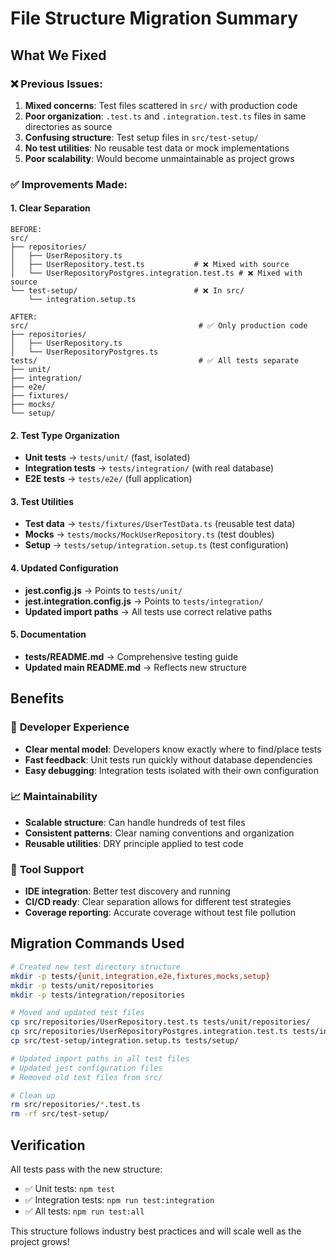 # File Structure Migration Summary

## What We Fixed

### ❌ **Previous Issues:**
1. **Mixed concerns**: Test files scattered in `src/` with production code
2. **Poor organization**: `.test.ts` and `.integration.test.ts` files in same directories as source
3. **Confusing structure**: Test setup files in `src/test-setup/`
4. **No test utilities**: No reusable test data or mock implementations
5. **Poor scalability**: Would become unmaintainable as project grows

### ✅ **Improvements Made:**

#### **1. Clear Separation**
```
BEFORE:
src/
├── repositories/
│   ├── UserRepository.ts
│   ├── UserRepository.test.ts           # ❌ Mixed with source
│   └── UserRepositoryPostgres.integration.test.ts # ❌ Mixed with source
└── test-setup/                          # ❌ In src/
    └── integration.setup.ts

AFTER:
src/                                      # ✅ Only production code
├── repositories/
│   ├── UserRepository.ts
│   └── UserRepositoryPostgres.ts
tests/                                    # ✅ All tests separate
├── unit/
├── integration/
├── e2e/
├── fixtures/
├── mocks/
└── setup/
```

#### **2. Test Type Organization**
- **Unit tests** → `tests/unit/` (fast, isolated)
- **Integration tests** → `tests/integration/` (with real database)
- **E2E tests** → `tests/e2e/` (full application)

#### **3. Test Utilities**
- **Test data** → `tests/fixtures/UserTestData.ts` (reusable test data)
- **Mocks** → `tests/mocks/MockUserRepository.ts` (test doubles)
- **Setup** → `tests/setup/integration.setup.ts` (test configuration)

#### **4. Updated Configuration**
- **jest.config.js** → Points to `tests/unit/`
- **jest.integration.config.js** → Points to `tests/integration/`
- **Updated import paths** → All tests use correct relative paths

#### **5. Documentation**
- **tests/README.md** → Comprehensive testing guide
- **Updated main README.md** → Reflects new structure

## Benefits

### 🚀 **Developer Experience**
- **Clear mental model**: Developers know exactly where to find/place tests
- **Fast feedback**: Unit tests run quickly without database dependencies
- **Easy debugging**: Integration tests isolated with their own configuration

### 📈 **Maintainability**
- **Scalable structure**: Can handle hundreds of test files
- **Consistent patterns**: Clear naming conventions and organization
- **Reusable utilities**: DRY principle applied to test code

### 🔧 **Tool Support**
- **IDE integration**: Better test discovery and running
- **CI/CD ready**: Clear separation allows for different test strategies
- **Coverage reporting**: Accurate coverage without test file pollution

## Migration Commands Used

```bash
# Created new test directory structure
mkdir -p tests/{unit,integration,e2e,fixtures,mocks,setup}
mkdir -p tests/unit/repositories
mkdir -p tests/integration/repositories

# Moved and updated test files
cp src/repositories/UserRepository.test.ts tests/unit/repositories/
cp src/repositories/UserRepositoryPostgres.integration.test.ts tests/integration/repositories/
cp src/test-setup/integration.setup.ts tests/setup/

# Updated import paths in all test files
# Updated jest configuration files
# Removed old test files from src/

# Clean up
rm src/repositories/*.test.ts
rm -rf src/test-setup/
```

## Verification

All tests pass with the new structure:
- ✅ Unit tests: `npm test`
- ✅ Integration tests: `npm run test:integration`
- ✅ All tests: `npm run test:all`

This structure follows industry best practices and will scale well as the project grows!
